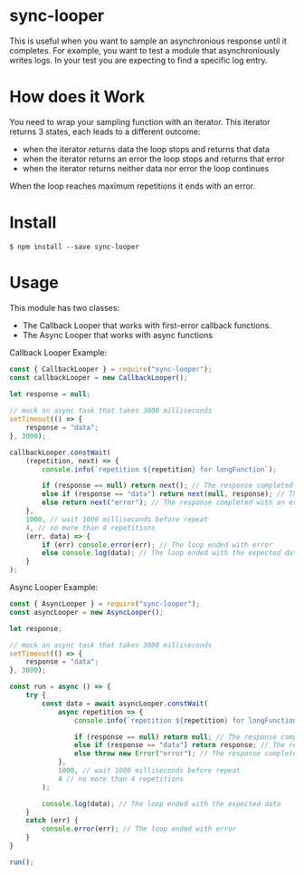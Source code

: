 # sync-looper
This is useful when you want to sample an asynchronious response until it completes.
For example, you want to test a module that asynchroniously writes logs.
In your test you are expecting to find a specific log entry.

# How does it Work
You need to wrap your sampling function with an iterator.
This iterator returns 3 states, each leads to a different outcome:
- when the iterator returns data the loop stops and returns that data
- when the iterator returns an error the loop stops and returns that error
- when the iterator returns neither data nor error the loop continues  

When the loop reaches maximum repetitions it ends with an error.

# Install
```
$ npm install --save sync-looper
```

# Usage
This module has two classes:
- The Callback Looper that works with first-error callback functions.
- The Async Looper that works with async functions

Callback Looper Example:
```javascript
const { CallbackLooper } = require("sync-looper");
const callbackLooper = new CallbackLooper();
	
let response = null;

// mock an async task that takes 3000 milliseconds
setTimeout(() => {
    response = "data";
}, 3000);

callbackLooper.constWait(
    (repetition, next) => {
        console.info(`repetition ${repetition} for longFunction`);

        if (response == null) return next(); // The response completed and contains the data I expected
        else if (response == "data") return next(null, response); // The response did not complete yet
        else return next("error"); // The response completed with an error
    },
    1000, // wait 1000 milliseconds before repeat
    4, // no more than 4 repetitions
    (err, data) => {
        if (err) console.error(err); // The loop ended with error
        else console.log(data); // The loop ended with the expected data
    }
);
```

Async Looper Example:
```javascript
const { AsyncLooper } = require("sync-looper");
const asyncLooper = new AsyncLooper();

let response;

// mock an async task that takes 3000 milliseconds
setTimeout(() => {
    response = "data";
}, 3000);

const run = async () => {
    try {
        const data = await asyncLooper.constWait(
            async repetition => {
                console.info(`repetition ${repetition} for longFunction`);

                if (response == null) return null; // The response completed and contains the data I expected
                else if (response == "data") return response; // The response did not complete yet
                else throw new Error("error"); // The response completed with an error
            },
            1000, // wait 1000 milliseconds before repeat
            4 // no more than 4 repetitions
        );

        console.log(data); // The loop ended with the expected data
    }
    catch (err) {
        console.error(err); // The loop ended with error
    }
}

run();
```




